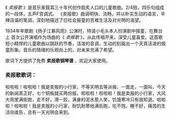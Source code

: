 

《 _卖报歌_ 》是音乐家聂耳三十年代创作脍炙人口的儿童歌曲。2/4拍，四乐句组成的一段体，五声F宫调式。
《卖报歌》曲调明快、流畅，并以朴实生动的语言，辛辣诙谐的笔调，深刻地描述了旧社会报童的苦难生活及对光明的渴望。  
  
1934年年歌剧《扬子江暴风雨》公演时，特请小毛头本人扮演剧中报童，在舞台上 首次公开演唱作为场曲的《 _卖报歌_
》，从此传唱开来，深受儿童喜爱。这首歌短小精悍的儿童歌曲以跳跃的节奏，活泼的音调，生动的刻画出一个天真活泼的报童形象。音乐的情绪的乐观向上的，对未来充满了希望。  
  
歌词下方提供了免费 **卖报歌钢琴谱** ，欢迎大家使用。

### 卖报歌歌词：

啦啦啦！啦啦啦！我是卖报的小行家，不等天明去等派报，一面走，一面叫，今天的新闻真正好，七个铜板就买两份报。啦啦啦！啦啦啦！我是卖报的小行家，大风大雨里满街跑，走不好，滑一跤，满身的泥水惹人笑，饥饿寒冷只有我知道。啦啦啦！啦啦啦！我是卖报的小行家，耐饥耐寒地满街跑，吃不饱，睡不好，痛苦的生活向谁告，总有一天光明会来到。

